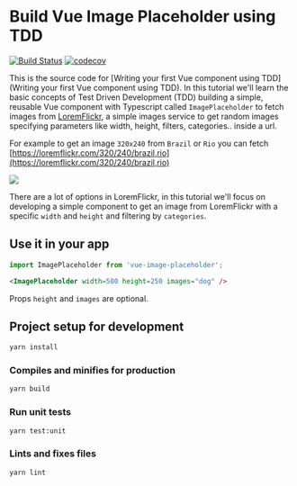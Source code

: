 # Build Vue Image Placeholder using TDD

[![Build Status](https://travis-ci.org/astagi/tdd-with-vue.svg?branch=master)](https://travis-ci.org/astagi/tdd-with-vue) [![codecov](https://codecov.io/gh/astagi/tdd-with-vue/branch/master/graph/badge.svg)](https://codecov.io/gh/astagi/tdd-with-vue)

This is the source code for [Writing your first Vue component using TDD](Writing your first Vue component using TDD). In this tutorial we'll learn the basic concepts of Test Driven Development (TDD) building a simple, reusable Vue component with Typescript called `ImagePlaceholder` to fetch images from [LoremFlickr](https://loremflickr.com/), a simple images service to get random images specifying parameters like width, height, filters, categories.. inside a url.

For example to get an image `320x240` from `Brazil` or `Rio` you can fetch [https://loremflickr.com/320/240/brazil,rio](https://loremflickr.com/320/240/brazil,rio)

<img src="https://loremflickr.com/320/240/brazil,rio"/>

There are a lot of options in LoremFlickr, in this tutorial we'll focus on developing a simple component to get an image from LoremFlickr with a specific `width` and `height` and filtering by `categories`.

## Use it in your app

```ts
import ImagePlaceholder from 'vue-image-placeholder';
```

```html
<ImagePlaceholder width=500 height=250 images="dog" />
```

Props `height` and `images` are optional.

## Project setup for development

```sh
yarn install
```

### Compiles and minifies for production

```sh
yarn build
```

### Run unit tests

```sh
yarn test:unit
```

### Lints and fixes files

```sh
yarn lint
```
